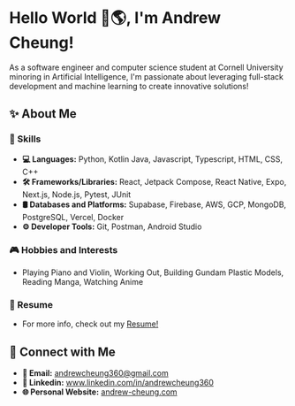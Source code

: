 # Hello World 👋🌎, I'm Andrew Cheung!
As a software engineer and computer science student at Cornell University minoring in Artificial Intelligence, I'm passionate about leveraging full-stack development and machine learning to create innovative solutions!

## ✨ About Me
  ### 🚀 Skills
  - **💻 Languages:** Python, Kotlin Java, Javascript, Typescript, HTML, CSS, C++
  - **🛠️ Frameworks/Libraries:** React, Jetpack Compose, React Native, Expo, Next.js, Node.js, Pytest, JUnit
  - **🛢 Databases and Platforms:** Supabase, Firebase, AWS, GCP, MongoDB, PostgreSQL, Vercel, Docker
  - **⚙️ Developer Tools:** Git, Postman, Android Studio
  ### 🎮 Hobbies and Interests
  - Playing Piano and Violin, Working Out, Building Gundam Plastic Models, Reading Manga, Watching Anime
  ### 📝 Resume
  - For more info, check out my [Resume!](https://drive.google.com/file/d/12XnjD8853dsgtRboH1hkNbDwZTnfRhni/view?usp=sharing)

## 🤝 Connect with Me
- **📧 Email:** andrewcheung360@gmail.com
- **🔗 Linkedin:** www.linkedin.com/in/andrewcheung360
- **🌐 Personal Website:** [andrew-cheung.com](andrew-cheung.com)

